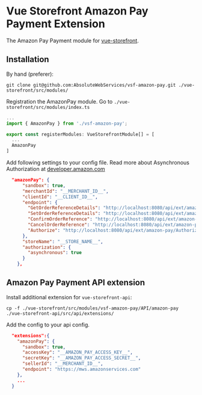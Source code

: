 # Vue Storefront Amazon Pay Payment Extension

The Amazon Pay Payment module for [vue-storefront](https://github.com/DivanteLtd/vue-storefront).

## Installation

By hand (preferer):

```shell
git clone git@github.com:AbsoluteWebServices/vsf-amazon-pay.git ./vue-storefront/src/modules/
```

Registration the AmazonPay module. Go to `./vue-storefront/src/modules/index.ts`

```js
...
import { AmazonPay } from './vsf-amazon-pay';

export const registerModules: VueStorefrontModule[] = [
  ...
  AmazonPay
]
```

Add following settings to your config file.
Read more about Asynchronous Authorization at [developer.amazon.com](https://developer.amazon.com/docs/amazon-pay-onetime/request-an-authorization.html#asynchronous-vs-synchronous-authorization-api-calls)

```json
  "amazonPay": {
      "sandbox": true,
      "merchantId": "__MERCHANT_ID__",
      "clientId": "__CLIENT_ID__",
      "endpoint": {
        "GetOrderReferenceDetails": "http://localhost:8080/api/ext/amazon-pay/GetOrderReferenceDetails",
        "SetOrderReferenceDetails": "http://localhost:8080/api/ext/amazon-pay/SetOrderReferenceDetails",
        "ConfirmOrderReference": "http://localhost:8080/api/ext/amazon-pay/ConfirmOrderReference",
        "CancelOrderReference": "http://localhost:8080/api/ext/amazon-pay/CancelOrderReference",
        "Authorize": "http://localhost:8080/api/ext/amazon-pay/Authorize"
      },
      "storeName": "__STORE_NAME__",
      "authorization": {
        "asynchronous": true
      }
    },
```

## Amazon Pay Payment API extension

Install additional extension for `vue-storefront-api`:

```shell
cp -f ./vue-storefront/src/modules/vsf-amazon-pay/API/amazon-pay ./vue-storefront-api/src/api/extensions/
```

Add the config to your api config.

```json
  "extensions":{
    "amazonPay": {
      "sandbox": true,
      "accessKey": "__AMAZON_PAY_ACCESS_KEY__",
      "secretKey": "__AMAZON_PAY_ACCESS_SECRET__",
      "sellerId": "__MERCHANT_ID__",
      "endpoint": "https://mws.amazonservices.com"
    },
    ...
  }
```
